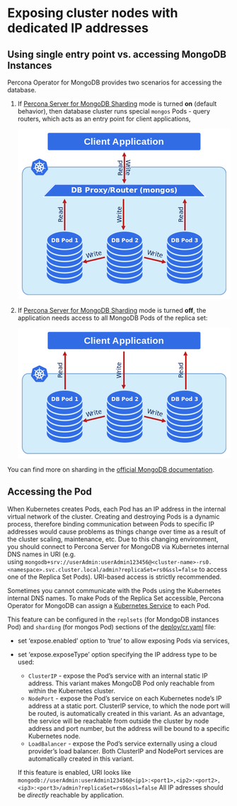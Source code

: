 # Exposing cluster nodes with dedicated IP addresses

## Using single entry point vs. accessing MongoDB Instances

Percona Operator for MongoDB provides two scenarios for accessing the database.


1. If [Percona Server for MongoDB Sharding](sharding.md#operator-sharding) mode
    is turned **on** (default behavior), then database cluster runs special
    `mongos` Pods - query routers, which acts as an entry point for client
    applications,

    ![image](assets/images/mongos_espose.png)

2. If [Percona Server for MongoDB Sharding](sharding.md#operator-sharding) mode
    is turned **off**, the application needs access to all MongoDB Pods of the
    replica set:

    ![image](assets/images/mongod_espose.png)

You can find more on sharding in the [official MongoDB documentation](https://docs.mongodb.com/manual/reference/glossary/#term-sharding).

## Accessing the Pod

When Kubernetes creates Pods, each Pod has an IP address in the internal virtual
network of the cluster. Creating and destroying Pods is a dynamic process,
therefore binding communication between Pods to specific IP addresses would
cause problems as things change over time as a result of the cluster scaling,
maintenance, etc. Due to this changing environment, you should connect to
Percona Server for MongoDB via Kubernetes internal DNS names in URI
(e.g. using `mongodb+srv://userAdmin:userAdmin123456@<cluster-name>-rs0.<namespace>.svc.cluster.local/admin?replicaSet=rs0&ssl=false` to access one of the Replica Set Pods).
URI-based access is strictly recommended.

Sometimes you cannot communicate with the Pods using the Kubernetes internal DNS
names. To make Pods of the Replica Set accessible, Percona Operator for MongoDB
can assign a [Kubernetes Service](https://kubernetes.io/docs/concepts/services-networking/service/)
to each Pod.

This feature can be configured in the `replsets` (for MondgoDB instances Pod)
and `sharding` (for mongos Pod) sections of the
[deploy/cr.yaml](https://github.com/percona/percona-server-mongodb-operator/blob/main/deploy/cr.yaml)
file:

* set ‘expose.enabled’ option to ‘true’ to allow exposing Pods via services,
* set ‘expose.exposeType’ option specifying the IP address type to be used:
    * `ClusterIP` - expose the Pod’s service with an internal static
        IP address. This variant makes MongoDB Pod only reachable from
        within the Kubernetes cluster.
    * `NodePort` - expose the Pod’s service on each Kubernetes node’s
        IP address at a static port. ClusterIP service, to which the node
        port will be routed, is automatically created in this variant. As
        an advantage, the service will be reachable from outside the
        cluster by node address and port number, but the address will be
        bound to a specific Kubernetes node.
    * `LoadBalancer` - expose the Pod’s service externally using a
        cloud provider’s load balancer. Both ClusterIP and NodePort
        services are automatically created in this variant.

    If this feature is enabled, URI looks like
    `mongodb://userAdmin:userAdmin123456@<ip1>:<port1>,<ip2>:<port2>,<ip3>:<port3>/admin?replicaSet=rs0&ssl=false`
    All IP adresses should be *directly* reachable by application.
